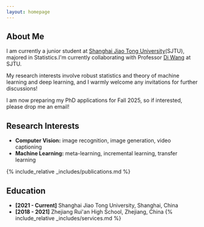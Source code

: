 ```yaml
---
layout: homepage
---
```


## About Me

I am currently a junior student at [Shanghai Jiao Tong University](https://en.sjtu.edu.cn/)(SJTU), majored in Statistics.I'm currently collaborating with Professor [Di Wang](https://sites.google.com/site/statdiwang/) at SJTU.

My research interests involve robust statistics and theory of machine learning and deep learning, and I warmly welcome any invitations for further discussions!

I am now preparing my PhD applications for Fall 2025, so if interested, please drop me an email!


## Research Interests

- **Computer Vision:** image recognition, image generation, video captioning
- **Machine Learning:** meta-learning, incremental learning, transfer learning



{% include_relative _includes/publications.md %}

## Education

- **[2021 - Current]** Shanghai Jiao Tong University, Shanghai, China
- **[2018 - 2021]** Zhejiang Rui'an High School, Zhejiang, China
{% include_relative _includes/services.md %}
